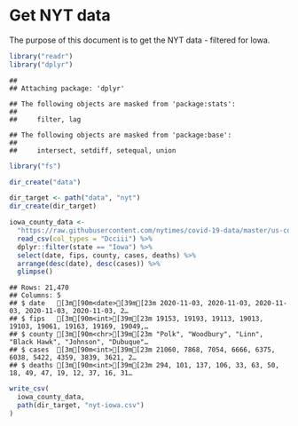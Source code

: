 Get NYT data
================

The purpose of this document is to get the NYT data - filtered for Iowa.

``` r
library("readr")
library("dplyr")
```

    ## 
    ## Attaching package: 'dplyr'

    ## The following objects are masked from 'package:stats':
    ## 
    ##     filter, lag

    ## The following objects are masked from 'package:base':
    ## 
    ##     intersect, setdiff, setequal, union

``` r
library("fs")
```

``` r
dir_create("data")

dir_target <- path("data", "nyt")
dir_create(dir_target)
```

``` r
iowa_county_data <- 
  "https://raw.githubusercontent.com/nytimes/covid-19-data/master/us-counties.csv" %>%
  read_csv(col_types = "Dcciii") %>%
  dplyr::filter(state == "Iowa") %>%
  select(date, fips, county, cases, deaths) %>%
  arrange(desc(date), desc(cases)) %>%
  glimpse()
```

    ## Rows: 21,470
    ## Columns: 5
    ## $ date   [3m[90m<date>[39m[23m 2020-11-03, 2020-11-03, 2020-11-03, 2020-11-03, 2020-11-03, 2…
    ## $ fips   [3m[90m<int>[39m[23m 19153, 19193, 19113, 19013, 19103, 19061, 19163, 19169, 19049,…
    ## $ county [3m[90m<chr>[39m[23m "Polk", "Woodbury", "Linn", "Black Hawk", "Johnson", "Dubuque"…
    ## $ cases  [3m[90m<int>[39m[23m 21060, 7868, 7054, 6666, 6375, 6038, 5422, 4359, 3839, 3621, 2…
    ## $ deaths [3m[90m<int>[39m[23m 294, 101, 137, 106, 33, 63, 50, 18, 49, 47, 19, 12, 37, 16, 31…

``` r
write_csv(
  iowa_county_data,
  path(dir_target, "nyt-iowa.csv")
)
```
